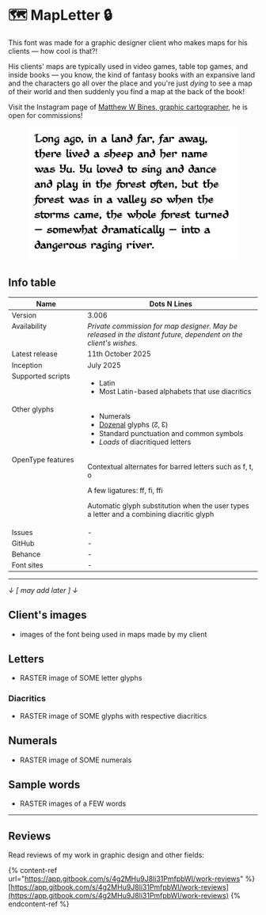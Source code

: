 # 🗺️ MapLetter 🔒

This font was made for a graphic designer client who makes maps for his clients — how cool is that?!

His clients' maps are typically used in video games, table top games, and inside books — you know, the kind of fantasy books with an expansive land and the characters go all over the place and you're just _dying_ to see a map of their world and then suddenly you find a map at the back of the book!

Visit the Instagram page of <a href="https://www.instagram.com/matthew.w.art/" class="button primary">Matthew W Bines, graphic cartographer</a>, he is open for commissions!

<figure><picture><source srcset="../../.gitbook/assets/Yu the sheep in MapLetter 3 _Dark.png" media="(prefers-color-scheme: dark)"><img src="../../.gitbook/assets/Yu the sheep in MapLetter 3.png" alt=""></picture><figcaption></figcaption></figure>

## Info table

<table><thead><tr><th width="169" valign="top">Name</th><th width="440">Dots N Lines</th></tr></thead><tbody><tr><td valign="top">Version</td><td>3.006</td></tr><tr><td valign="top">Availability</td><td><em>Private commission for map designer. May be released in the distant future, dependent on the client's wishes.</em></td></tr><tr><td valign="top">Latest release</td><td>11th October 2025 </td></tr><tr><td valign="top">Inception</td><td>July 2025 </td></tr><tr><td valign="top">Supported scripts</td><td><ul><li>Latin</li><li>Most Latin-based alphabets that use diacritics</li></ul></td></tr><tr><td valign="top">Other glyphs</td><td><ul><li>Numerals </li><li><a data-footnote-ref href="#user-content-fn-1">Dozenal</a> glyphs (↊, ↋) </li><li>Standard punctuation and common symbols </li><li><em>Loads</em> of diacritiqued letters </li></ul></td></tr><tr><td valign="top">OpenType features</td><td><p>Contextual alternates for barred letters such as f, t, o</p><p>A few ligatures: ff, fi, ffi</p><p>Automatic glyph substitution when the user types a letter and a combining diacritic glyph </p></td></tr><tr><td valign="top">Issues</td><td>-</td></tr><tr><td valign="top">GitHub</td><td>-</td></tr><tr><td valign="top">Behance</td><td>-</td></tr><tr><td valign="top">Font sites</td><td>-</td></tr></tbody></table>



***



_↓ \[ may add later ] ↓_

## Client's images

* images of the font being used in maps made by my client



## Letters

* RASTER image of SOME letter glyphs

### Diacritics

* RASTER image of SOME glyphs with respective diacritics



## Numerals

* RASTER image of SOME numerals



## Sample words

* RASTER images of a FEW words



***

## Reviews

Read reviews of my work in graphic design and other fields:

{% content-ref url="https://app.gitbook.com/s/4g2MHu9J8li31PmfpbWI/work-reviews" %}
[https://app.gitbook.com/s/4g2MHu9J8li31PmfpbWI/work-reviews](https://app.gitbook.com/s/4g2MHu9J8li31PmfpbWI/work-reviews)
{% endcontent-ref %}



[^1]: Duodecimal — Base 12
